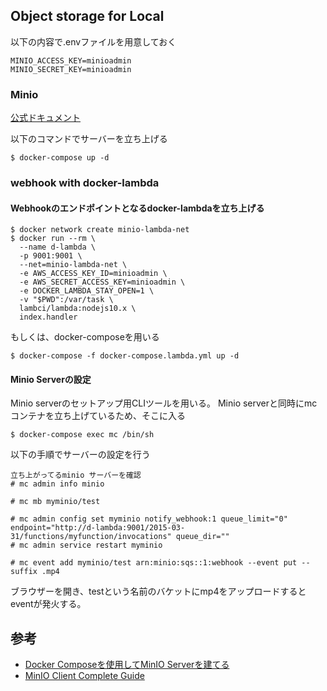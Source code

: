 ## Object storage for Local

以下の内容で.envファイルを用意しておく

```
MINIO_ACCESS_KEY=minioadmin
MINIO_SECRET_KEY=minioadmin
```

### Minio

[公式ドキュメント](https://docs.min.io/)

以下のコマンドでサーバーを立ち上げる

```
$ docker-compose up -d
```

### webhook with docker-lambda
#### Webhookのエンドポイントとなるdocker-lambdaを立ち上げる

```
$ docker network create minio-lambda-net
$ docker run --rm \
  --name d-lambda \
  -p 9001:9001 \
  --net=minio-lambda-net \
  -e AWS_ACCESS_KEY_ID=minioadmin \
  -e AWS_SECRET_ACCESS_KEY=minioadmin \
  -e DOCKER_LAMBDA_STAY_OPEN=1 \
  -v "$PWD":/var/task \
  lambci/lambda:nodejs10.x \
  index.handler
```

もしくは、docker-composeを用いる

```
$ docker-compose -f docker-compose.lambda.yml up -d
```

#### Minio Serverの設定
Minio serverのセットアップ用CLIツールを用いる。
Minio serverと同時にmcコンテナを立ち上げているため、そこに入る

```
$ docker-compose exec mc /bin/sh
```

以下の手順でサーバーの設定を行う

```
立ち上がってるminio サーバーを確認
# mc admin info minio

# mc mb myminio/test

# mc admin config set myminio notify_webhook:1 queue_limit="0"  endpoint="http://d-lambda:9001/2015-03-31/functions/myfunction/invocations" queue_dir=""
# mc admin service restart myminio

# mc event add myminio/test arn:minio:sqs::1:webhook --event put --suffix .mp4
```

ブラウザーを開き、testという名前のバケットにmp4をアップロードするとeventが発火する。

## 参考
  - [Docker Composeを使用してMinIO Serverを建てる](https://blog.ri52dksla.dev/posts/minio-docker-compose/)
  - [MinIO Client Complete Guide](https://docs.min.io/docs/minio-client-complete-guide.html)
  